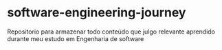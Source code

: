 # software-engineering-journey
Repositorio para armazenar todo conteúdo que julgo relevante aprendido durante meu estudo em Engenharia de software
